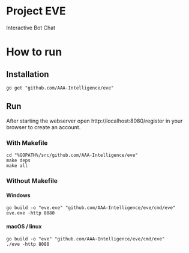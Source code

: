 # Project EVE
Interactive Bot Chat

# How to run
## Installation

```
go get "github.com/AAA-Intelligence/eve"
```

## Run
After starting the webserver open http://localhost:8080/register in your browser to create an account.

### With Makefile
```
cd "%GOPATH%/src/github.com/AAA-Intelligence/eve"
make deps
make all
```
### Without Makefile
#### Windows
```
go build -o "eve.exe" "github.com/AAA-Intelligence/eve/cmd/eve" 
eve.exe -http 8080
```
#### macOS / linux
```
go build -o "eve" "github.com/AAA-Intelligence/eve/cmd/eve" 
./eve -http 8080
```

